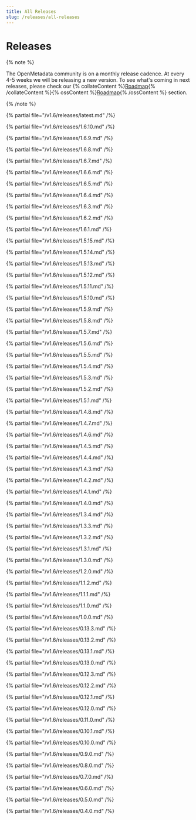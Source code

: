 ```yaml
---
title: All Releases
slug: /releases/all-releases
---
```


# Releases

{% note %}

The OpenMetadata community is on a monthly release cadence. At every 4-5 weeks we will be releasing a new
version. To see what's coming in next releases, please check our {% collateContent %}[Roadmap](https://www.getcollate.io/roadmap){% /collateContent %}{% ossContent %}[Roadmap](/roadmap){% /ossContent %} section.

{% /note %}

{% partial file="/v1.6/releases/latest.md" /%}

{% partial file="/v1.6/releases/1.6.10.md" /%}

{% partial file="/v1.6/releases/1.6.9.md" /%}

{% partial file="/v1.6/releases/1.6.8.md" /%}

{% partial file="/v1.6/releases/1.6.7.md" /%}

{% partial file="/v1.6/releases/1.6.6.md" /%}

{% partial file="/v1.6/releases/1.6.5.md" /%}

{% partial file="/v1.6/releases/1.6.4.md" /%}

{% partial file="/v1.6/releases/1.6.3.md" /%}

{% partial file="/v1.6/releases/1.6.2.md" /%}

{% partial file="/v1.6/releases/1.6.1.md" /%}

{% partial file="/v1.6/releases/1.5.15.md" /%}

{% partial file="/v1.6/releases/1.5.14.md" /%}

{% partial file="/v1.6/releases/1.5.13.md" /%}

{% partial file="/v1.6/releases/1.5.12.md" /%}

{% partial file="/v1.6/releases/1.5.11.md" /%}

{% partial file="/v1.6/releases/1.5.10.md" /%}

{% partial file="/v1.6/releases/1.5.9.md" /%}

{% partial file="/v1.6/releases/1.5.8.md" /%}

{% partial file="/v1.6/releases/1.5.7.md" /%}

{% partial file="/v1.6/releases/1.5.6.md" /%}

{% partial file="/v1.6/releases/1.5.5.md" /%}

{% partial file="/v1.6/releases/1.5.4.md" /%}

{% partial file="/v1.6/releases/1.5.3.md" /%}

{% partial file="/v1.6/releases/1.5.2.md" /%}

{% partial file="/v1.6/releases/1.5.1.md" /%}

{% partial file="/v1.6/releases/1.4.8.md" /%}

{% partial file="/v1.6/releases/1.4.7.md" /%}

{% partial file="/v1.6/releases/1.4.6.md" /%}

{% partial file="/v1.6/releases/1.4.5.md" /%}

{% partial file="/v1.6/releases/1.4.4.md" /%}

{% partial file="/v1.6/releases/1.4.3.md" /%}

{% partial file="/v1.6/releases/1.4.2.md" /%}

{% partial file="/v1.6/releases/1.4.1.md" /%}

{% partial file="/v1.6/releases/1.4.0.md" /%}

{% partial file="/v1.6/releases/1.3.4.md" /%}

{% partial file="/v1.6/releases/1.3.3.md" /%}

{% partial file="/v1.6/releases/1.3.2.md" /%}

{% partial file="/v1.6/releases/1.3.1.md" /%}

{% partial file="/v1.6/releases/1.3.0.md" /%}

{% partial file="/v1.6/releases/1.2.0.md" /%}

{% partial file="/v1.6/releases/1.1.2.md" /%}

{% partial file="/v1.6/releases/1.1.1.md" /%}

{% partial file="/v1.6/releases/1.1.0.md" /%}

{% partial file="/v1.6/releases/1.0.0.md" /%}

{% partial file="/v1.6/releases/0.13.3.md" /%}

{% partial file="/v1.6/releases/0.13.2.md" /%}

{% partial file="/v1.6/releases/0.13.1.md" /%}

{% partial file="/v1.6/releases/0.13.0.md" /%}

{% partial file="/v1.6/releases/0.12.3.md" /%}

{% partial file="/v1.6/releases/0.12.2.md" /%}

{% partial file="/v1.6/releases/0.12.1.md" /%}

{% partial file="/v1.6/releases/0.12.0.md" /%}

{% partial file="/v1.6/releases/0.11.0.md" /%}

{% partial file="/v1.6/releases/0.10.1.md" /%}

{% partial file="/v1.6/releases/0.10.0.md" /%}

{% partial file="/v1.6/releases/0.9.0.md" /%}

{% partial file="/v1.6/releases/0.8.0.md" /%}

{% partial file="/v1.6/releases/0.7.0.md" /%}

{% partial file="/v1.6/releases/0.6.0.md" /%}

{% partial file="/v1.6/releases/0.5.0.md" /%}

{% partial file="/v1.6/releases/0.4.0.md" /%}
